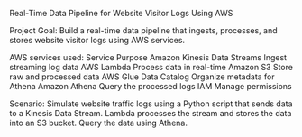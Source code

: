 Real-Time Data Pipeline for Website Visitor Logs Using AWS

Project Goal: Build a real-time data pipeline that ingests, processes, and stores website visitor logs using AWS services.

AWS services used:
Service	                                         Purpose
Amazon Kinesis Data Streams	                     Ingest streaming log data
AWS Lambda	                                     Process data in real-time
Amazon S3	                                       Store raw and processed data
AWS Glue Data Catalog	                           Organize metadata for Athena
Amazon Athena	                                   Query the processed logs
IAM	                                             Manage permissions

Scenario:
Simulate website traffic logs using a Python script that sends data to a Kinesis Data Stream. Lambda processes the stream and stores the data into an S3 bucket. Query the data using Athena.
